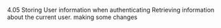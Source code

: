 4.05 Storing User information when authenticating
     Retrieving information about the current user. 
making some changes
     
